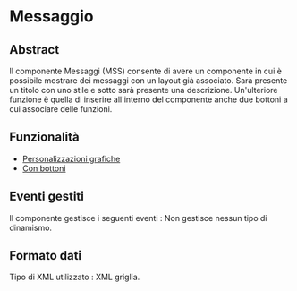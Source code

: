 # Messaggio

## Abstract

Il componente Messaggi (MSS) consente di avere un componente in cui è possibile mostrare dei messaggi con un layout già associato.
Sarà presente un titolo con uno stile e sotto sarà presente una descrizione.
Un'ulteriore funzione è quella di inserire all'interno del componente anche due bottoni a cui associare delle funzioni.

## Funzionalità
- [Personalizzazioni grafiche](Sorgenti/MB/DOC/LOCMSS_F01)
- [Con bottoni](Sorgenti/MB/DOC/LOCMSS_F02)

## Eventi gestiti
Il componente gestisce i seguenti eventi : 
Non gestisce nessun tipo di dinamismo.

## Formato dati
Tipo di XML utilizzato :  XML griglia.

